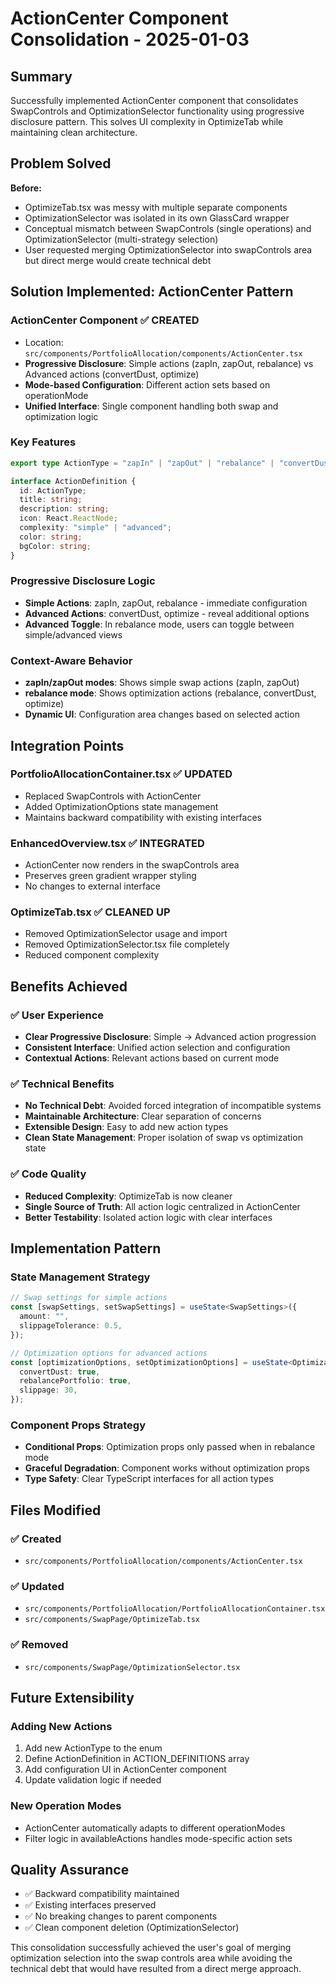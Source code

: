 # ActionCenter Component Consolidation - 2025-01-03

## Summary

Successfully implemented ActionCenter component that consolidates SwapControls and
OptimizationSelector functionality using progressive disclosure pattern. This solves UI complexity
in OptimizeTab while maintaining clean architecture.

## Problem Solved

**Before:**

- OptimizeTab.tsx was messy with multiple separate components
- OptimizationSelector was isolated in its own GlassCard wrapper
- Conceptual mismatch between SwapControls (single operations) and OptimizationSelector
  (multi-strategy selection)
- User requested merging OptimizationSelector into swapControls area but direct merge would create
  technical debt

## Solution Implemented: ActionCenter Pattern

### **ActionCenter Component** ✅ CREATED

- Location: `src/components/PortfolioAllocation/components/ActionCenter.tsx`
- **Progressive Disclosure**: Simple actions (zapIn, zapOut, rebalance) vs Advanced actions
  (convertDust, optimize)
- **Mode-based Configuration**: Different action sets based on operationMode
- **Unified Interface**: Single component handling both swap and optimization logic

### **Key Features**

```typescript
export type ActionType = "zapIn" | "zapOut" | "rebalance" | "convertDust" | "optimize";

interface ActionDefinition {
  id: ActionType;
  title: string;
  description: string;
  icon: React.ReactNode;
  complexity: "simple" | "advanced";
  color: string;
  bgColor: string;
}
```

### **Progressive Disclosure Logic**

- **Simple Actions**: zapIn, zapOut, rebalance - immediate configuration
- **Advanced Actions**: convertDust, optimize - reveal additional options
- **Advanced Toggle**: In rebalance mode, users can toggle between simple/advanced views

### **Context-Aware Behavior**

- **zapIn/zapOut modes**: Shows simple swap actions (zapIn, zapOut)
- **rebalance mode**: Shows optimization actions (rebalance, convertDust, optimize)
- **Dynamic UI**: Configuration area changes based on selected action

## Integration Points

### **PortfolioAllocationContainer.tsx** ✅ UPDATED

- Replaced SwapControls with ActionCenter
- Added OptimizationOptions state management
- Maintains backward compatibility with existing interfaces

### **EnhancedOverview.tsx** ✅ INTEGRATED

- ActionCenter now renders in the swapControls area
- Preserves green gradient wrapper styling
- No changes to external interface

### **OptimizeTab.tsx** ✅ CLEANED UP

- Removed OptimizationSelector usage and import
- Removed OptimizationSelector.tsx file completely
- Reduced component complexity

## Benefits Achieved

### ✅ **User Experience**

- **Clear Progressive Disclosure**: Simple → Advanced action progression
- **Consistent Interface**: Unified action selection and configuration
- **Contextual Actions**: Relevant actions based on current mode

### ✅ **Technical Benefits**

- **No Technical Debt**: Avoided forced integration of incompatible systems
- **Maintainable Architecture**: Clear separation of concerns
- **Extensible Design**: Easy to add new action types
- **Clean State Management**: Proper isolation of swap vs optimization state

### ✅ **Code Quality**

- **Reduced Complexity**: OptimizeTab is now cleaner
- **Single Source of Truth**: All action logic centralized in ActionCenter
- **Better Testability**: Isolated action logic with clear interfaces

## Implementation Pattern

### **State Management Strategy**

```typescript
// Swap settings for simple actions
const [swapSettings, setSwapSettings] = useState<SwapSettings>({
  amount: "",
  slippageTolerance: 0.5,
});

// Optimization options for advanced actions
const [optimizationOptions, setOptimizationOptions] = useState<OptimizationOptions>({
  convertDust: true,
  rebalancePortfolio: true,
  slippage: 30,
});
```

### **Component Props Strategy**

- **Conditional Props**: Optimization props only passed when in rebalance mode
- **Graceful Degradation**: Component works without optimization props
- **Type Safety**: Clear TypeScript interfaces for all action types

## Files Modified

### ✅ **Created**

- `src/components/PortfolioAllocation/components/ActionCenter.tsx`

### ✅ **Updated**

- `src/components/PortfolioAllocation/PortfolioAllocationContainer.tsx`
- `src/components/SwapPage/OptimizeTab.tsx`

### ✅ **Removed**

- `src/components/SwapPage/OptimizationSelector.tsx`

## Future Extensibility

### **Adding New Actions**

1. Add new ActionType to the enum
2. Define ActionDefinition in ACTION_DEFINITIONS array
3. Add configuration UI in ActionCenter component
4. Update validation logic if needed

### **New Operation Modes**

- ActionCenter automatically adapts to different operationModes
- Filter logic in availableActions handles mode-specific action sets

## Quality Assurance

- ✅ Backward compatibility maintained
- ✅ Existing interfaces preserved
- ✅ No breaking changes to parent components
- ✅ Clean component deletion (OptimizationSelector)

This consolidation successfully achieved the user's goal of merging optimization selection into the
swap controls area while avoiding the technical debt that would have resulted from a direct merge
approach.
